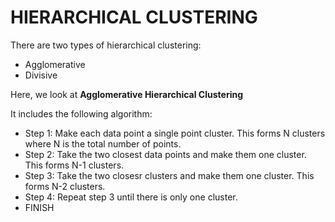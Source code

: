 # HIERARCHICAL CLUSTERING
There are two types of hierarchical clustering:
- Agglomerative
- Divisive

Here, we look at **Agglomerative Hierarchical Clustering**

It includes the following algorithm:
- Step 1: Make each data point a single point cluster. This forms N clusters where N is the total number of points.
- Step 2: Take the two closest data points and make them one cluster. This forms N-1 clusters.
- Step 3: Take the two closesr clusters and make them one cluster. This forms N-2 clusters.
- Step 4: Repeat step 3 until there is only one cluster.
- FINISH

